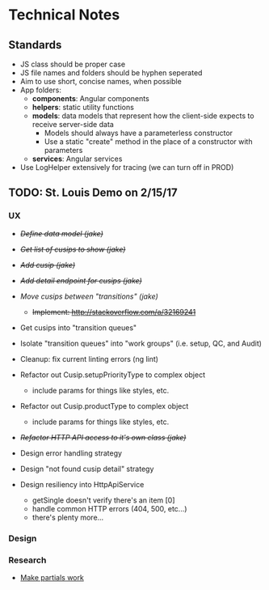 #   Technical Notes #################################################

## Standards ########################################################
*   JS class should be proper case
*   JS file names and folders should be hyphen seperated
*   Aim to use short, concise names, when possible
*   App folders:
    *   **components**: Angular components
    *   **helpers**: static utility functions
    *   **models**: data models that represent how the client-side expects
        to receive server-side data
        *   Models should always have a parameterless constructor
        *   Use a static "create" method in the place of a constructor
            with parameters
    *   **services**: Angular services
*   Use LogHelper extensively for tracing (we can turn off in PROD)


##  TODO: St. Louis Demo on 2/15/17 #################################

### UX ##############################################################
*   ~~*Define data model (jake)*~~
*   ~~*Get list of cusips to show (jake)*~~
*   ~~*Add cusip (jake)*~~
*   ~~*Add detail endpoint for cusips (jake)*~~
*   *Move cusips between "transitions" (jake)*
    * ~~Implement: http://stackoverflow.com/a/32169241~~
*   Get cusips into "transition queues"
*   Isolate "transition queues" into "work groups" (i.e. setup, QC,
    and Audit)

*   Cleanup: fix current linting errors (ng lint)

*   Refactor out Cusip.setupPriorityType to complex object
    *   include params for things like styles, etc.
*   Refactor out Cusip.productType to complex object
    *   include params for things like styles, etc.    
*   ~~*Refactor HTTP API access to it's own class (jake)*~~

*   Design error handling strategy
*   Design "not found cusip detail" strategy
*   Design resiliency into HttpApiService
    *   getSingle doesn't verify there's an item [0]
    *   handle common HTTP errors (404, 500, etc...)
    *   there's plenty more...

### Design ##########################################################

### Research ########################################################
*   [Make partials work](https://www.typescriptlang.org/docs/handbook/release-notes/typescript-2-1.html)
 

